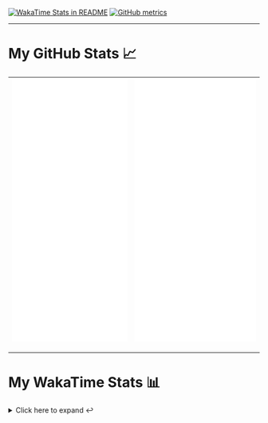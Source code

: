 [![WakaTime Stats in README](https://github.com/LOsioChico/LOsioChico/actions/workflows/waka.yml/badge.svg)](https://github.com/LOsioChico/LOsioChico/actions/workflows/waka.yml) [![GitHub metrics](https://github.com/LOsioChico/LOsioChico/actions/workflows/metrics.yml/badge.svg)](https://github.com/LOsioChico/LOsioChico/actions/workflows/metrics.yml)

---

# My GitHub Stats 📈

| ![](./assets/metrics.svg) | ![](./assets/metrics2.svg) |
| ------------------------- | -------------------------- |

---

# My WakaTime Stats 📊

<details>
<summary>Click here to expand ↩️</summary>
<br>

<!--START_SECTION:waka-->
![Code Time](http://img.shields.io/badge/Code%20Time-2%2C357%20hrs%206%20mins-blue)

![Lines of code](https://img.shields.io/badge/From%20Hello%20World%20I%27ve%20Written-485.5%20thousand%20lines%20of%20code-blue)

**🐱 My GitHub Data** 

> 📦 710.0 kB Used in GitHub's Storage 
 > 
> 🏆 312 Contributions in the Year 2025
 > 
> 🚫 Not Opted to Hire
 > 
> 📜 29 Public Repositories 
 > 
> 🔑 36 Private Repositories 
 > 
**I'm a Night 🦉** 

```text
🌞 Morning                750 commits         ████░░░░░░░░░░░░░░░░░░░░░   15.12 % 
🌆 Daytime                1624 commits        ████████░░░░░░░░░░░░░░░░░   32.74 % 
🌃 Evening                1677 commits        ████████░░░░░░░░░░░░░░░░░   33.80 % 
🌙 Night                  910 commits         █████░░░░░░░░░░░░░░░░░░░░   18.34 % 
```
📅 **I'm Most Productive on Thursday** 

```text
Monday                   675 commits         ███░░░░░░░░░░░░░░░░░░░░░░   13.61 % 
Tuesday                  792 commits         ████░░░░░░░░░░░░░░░░░░░░░   15.96 % 
Wednesday                595 commits         ███░░░░░░░░░░░░░░░░░░░░░░   11.99 % 
Thursday                 927 commits         █████░░░░░░░░░░░░░░░░░░░░   18.69 % 
Friday                   752 commits         ████░░░░░░░░░░░░░░░░░░░░░   15.16 % 
Saturday                 771 commits         ████░░░░░░░░░░░░░░░░░░░░░   15.54 % 
Sunday                   449 commits         ██░░░░░░░░░░░░░░░░░░░░░░░   09.05 % 
```


📊 **This Week I Spent My Time On** 

```text
💬 Programming Languages: 
TypeScript               9 hrs 50 mins       █████████████░░░░░░░░░░░░   53.12 % 
Scala                    6 hrs 5 mins        ████████░░░░░░░░░░░░░░░░░   32.85 % 
SQL                      1 hr 7 mins         ██░░░░░░░░░░░░░░░░░░░░░░░   06.03 % 
JSON                     28 mins             █░░░░░░░░░░░░░░░░░░░░░░░░   02.60 % 
JavaScript               12 mins             ░░░░░░░░░░░░░░░░░░░░░░░░░   01.10 % 
```

**I Mostly Code in TypeScript** 

```text
TypeScript               34 repos            ████████████░░░░░░░░░░░░░   50.00 % 
Scala                    9 repos             ███░░░░░░░░░░░░░░░░░░░░░░   13.24 % 
JavaScript               7 repos             ███░░░░░░░░░░░░░░░░░░░░░░   10.29 % 
Astro                    5 repos             ██░░░░░░░░░░░░░░░░░░░░░░░   07.35 % 
CSS                      5 repos             ██░░░░░░░░░░░░░░░░░░░░░░░   07.35 % 
```




 Last Updated on 12/09/2025 01:03:34 UTC
<!--END_SECTION:waka-->

## </details>
